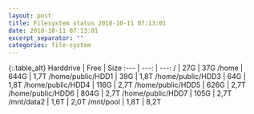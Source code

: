 ```yaml
---
layout: post
title: Filesystem status 2018-10-11 07:13:01
date: 2018-10-11 07:13:01
excerpt_separator: ""
categories: file-system
---
```

{:.table_alt}
Harddrive | Free | Size
:--- | ---: | ---:
/ | 27G | 37G
/home | 644G | 1,7T
/home/public/HDD1 | 39G | 1,8T
/home/public/HDD3 | 64G | 1,8T
/home/public/HDD4 | 116G | 2,7T
/home/public/HDD5 | 626G | 2,7T
/home/public/HDD6 | 804G | 2,7T
/home/public/HDD7 | 105G | 2,7T
/mnt/data2 | 1,6T | 2,0T
/mnt/pool | 1,8T | 8,2T
